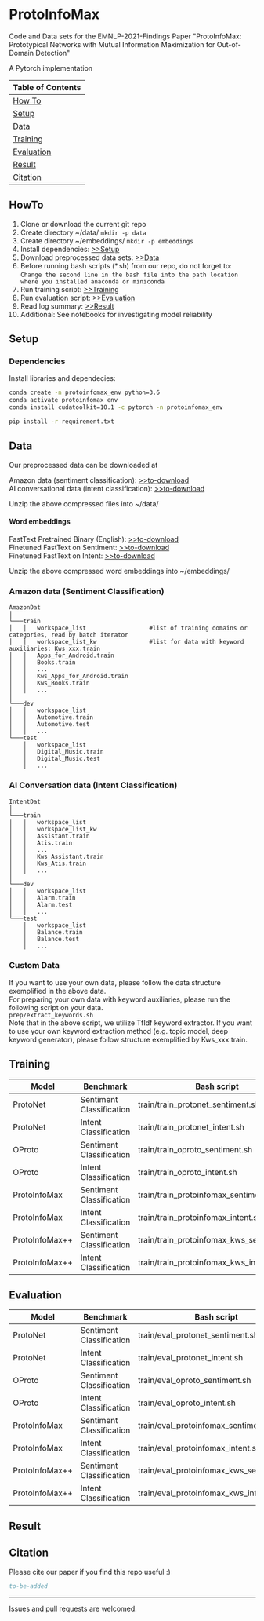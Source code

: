 # ProtoInfoMax
Code and Data sets for the EMNLP-2021-Findings Paper "ProtoInfoMax: Prototypical Networks with Mutual Information Maximization for Out-of-Domain Detection"

A Pytorch implementation

| Table of Contents |
|-|
| [How To](#howto)|
| [Setup](#setup)|
| [Data](#data)|
| [Training](#training)|
| [Evaluation](#evaluation)|
| [Result](#result)|
| [Citation](#citation)|

## HowTo
1. Clone or download the current git repo
2. Create directory ~/data/ ```mkdir -p data```
3. Create directory ~/embeddings/ ```mkdir -p embeddings```
4. Install dependencies: [>>Setup](#setup)
5. Download preprocessed data sets: [>>Data](#data)
6. Before running bash scripts (\*.sh) from our repo, do not forget to: <br> ```Change the second line in the bash file into the path location where you installed anaconda or miniconda```
7. Run training script: [>>Training](#training)
8. Run evaluation script: [>>Evaluation](#evaluation)
9. Read log summary: [>>Result](#result)
10. Additional: See notebooks for investigating model reliability

## Setup
### Dependencies

Install libraries and dependecies:
```bash
conda create -n protoinfomax_env python=3.6
conda activate protoinfomax_env
conda install cudatoolkit=10.1 -c pytorch -n protoinfomax_env 

pip install -r requirement.txt
```

## Data 

Our preprocessed data can be downloaded at

Amazon data (sentiment classification): [>>to-download](https://drive.google.com/file/d/1ETckW4TZQdNMqhFnuazgoamHqP_jM4FC/view?usp=sharing)<br />
AI conversational data (intent classification): [>>to-download](https://drive.google.com/file/d/1TLjN4xuU3D18ZGGWDo0R8rZwQlXMz_pi/view?usp=sharing)<br />

Unzip the above compressed files into ~/data/

#### Word embeddings
FastText Pretrained Binary (English): [>>to-download](#)<br />
Finetuned FastText on Sentiment: [>>to-download](#)<br />
Finetuned FastText on Intent: [>>to-download](#)<br />

Unzip the above compressed word embeddings into ~/embeddings/


### Amazon data (Sentiment Classification)

```
AmazonDat
│
└───train
│   │   workspace_list                  #list of training domains or categories, read by batch iterator
│   │   workspace_list_kw               #list for data with keyword auxiliaries: Kws_xxx.train
│   │   Apps_for_Android.train
│   │   Books.train
│   │   ...
│   │   Kws_Apps_for_Android.train
│   │   Kws_Books.train
│   │   ...
│   
└───dev
│   │   workspace_list
│   │   Automotive.train
│   │   Automotive.test
│   │   ...
└───test
    │   workspace_list
    │   Digital_Music.train
    │   Digital_Music.test
    │   ...
```

### AI Conversation data (Intent Classification)

```
IntentDat
│
└───train
│   │   workspace_list
│   │   workspace_list_kw
│   │   Assistant.train
│   │   Atis.train
│   │   ...
│   │   Kws_Assistant.train
│   │   Kws_Atis.train
│   │   ...
│   
└───dev
│   │   workspace_list
│   │   Alarm.train
│   │   Alarm.test
│   │   ...
└───test
    │   workspace_list
    │   Balance.train
    │   Balance.test
    │   ...
```

### Custom Data

If you want to use your own data, please follow the data structure exemplified in the above data.<br />
For preparing your own data with keyword auxiliaries, please run the following script on your data.<br />
```prep/extract_keywords.sh```<br />
Note that in the above script, we utilize TfIdf keyword extractor. If you want to use your own keyword extraction method (e.g. topic model, deep keyword generator), please follow structure exemplified by Kws_xxx.train. <br />

## Training

| Model                                                |  Benchmark               |   Bash script                                                |
| ---------------------------------------------------- | ------------------------ | ------------------------------------------------------------ |
| ProtoNet                                             | Sentiment Classification |  train/train_protonet_sentiment.sh                           |
| ProtoNet                                             | Intent Classification    |  train/train_protonet_intent.sh                              |
| OProto                                               | Sentiment Classification |  train/train_oproto_sentiment.sh                             |
| OProto                                               | Intent Classification    |  train/train_oproto_intent.sh                                |
| ProtoInfoMax                                         | Sentiment Classification |  train/train_protoinfomax_sentiment.sh                       |
| ProtoInfoMax                                         | Intent Classification    |  train/train_protoinfomax_intent.sh                          |
| ProtoInfoMax++                                       | Sentiment Classification |  train/train_protoinfomax_kws_sentiment.sh                   |
| ProtoInfoMax++                                       | Intent Classification    |  train/train_protoinfomax_kws_intent.sh                      |


## Evaluation

| Model                                                |  Benchmark               |   Bash script                                                |
| ---------------------------------------------------- | ------------------------ | ------------------------------------------------------------ |
| ProtoNet                                             | Sentiment Classification |  train/eval_protonet_sentiment.sh                           |
| ProtoNet                                             | Intent Classification    |  train/eval_protonet_intent.sh                              |
| OProto                                               | Sentiment Classification |  train/eval_oproto_sentiment.sh                             |
| OProto                                               | Intent Classification    |  train/eval_oproto_intent.sh                                |
| ProtoInfoMax                                         | Sentiment Classification |  train/eval_protoinfomax_sentiment.sh                       |
| ProtoInfoMax                                         | Intent Classification    |  train/eval_protoinfomax_intent.sh                          |
| ProtoInfoMax++                                       | Sentiment Classification |  train/eval_protoinfomax_kws_sentiment.sh                   |
| ProtoInfoMax++                                       | Intent Classification    |  train/eval_protoinfomax_kws_intent.sh                      |

## Result

## Citation

Please cite our paper if you find this repo useful :)

```BibTeX
to-be-added
```

----

Issues and pull requests are welcomed.
